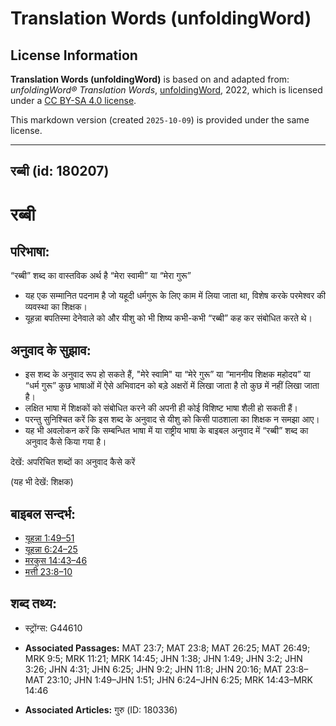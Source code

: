 # Translation Words (unfoldingWord)

## License Information

**Translation Words (unfoldingWord)** is based on and adapted from: _unfoldingWord® Translation Words_, [unfoldingWord](https://unfoldingword.org/utw), 2022, which is licensed under a [CC BY-SA 4.0 license](https://creativecommons.org/licenses/by-sa/4.0/legalcode.en).

This markdown version (created `2025-10-09`) is provided under the same license.



--------------------------------

## रब्बी (id: 180207)

रब्बी
=====

परिभाषा:
--------

“रब्बी” शब्द का वास्तविक अर्थ है “मेरा स्वामी” या “मेरा गुरू”

* यह एक सम्मानित पदनाम है जो यहूदी धर्मगुरू के लिए काम में लिया जाता था, विशेष करके परमेश्वर की व्यवस्था का शिक्षक।
* यूहन्ना बपतिस्मा देनेवाले को और यीशु को भी शिष्य कभी\-कभी “रब्बी” कह कर संबोधित करते थे।

अनुवाद के सुझाव:
----------------

* इस शब्द के अनुवाद रूप हो सकते हैं, "मेरे स्वामि" या “मेरे गुरू” या “माननीय शिक्षक महोदय” या “धर्म गुरू” कुछ भाषाओं में ऐसे अभिवादन को बड़े अक्षरों में लिखा जाता है तो कुछ में नहीं लिखा जाता है।
* लक्षित भाषा में शिक्षकों को संबोधित करने की अपनी ही कोई विशिष्ट भाषा शैली हो सकती हैं।
* परन्तु सुनिश्चित करें कि इस शब्द के अनुवाद से यीशु को किसी पाठशाला का शिक्षक न समझा आए।
* यह भी अवलोकन करें कि सम्बन्धित भाषा में या राष्ट्रीय भाषा के बाइबल अनुवाद में “रब्बी” शब्द का अनुवाद कैसे किया गया है।

देखें: अपरिचित शब्दों का अनुवाद कैसे करें

(यह भी देखें: शिक्षक)

बाइबल सन्दर्भ:
--------------

* [यूहन्ना 1:49–51](https://ref.ly/John1:49-John1:51)
* [यूहन्ना 6:24–25](https://ref.ly/John6:24-John6:25)
* [मरकुस 14:43–46](https://ref.ly/Mark14:43-Mark14:46)
* [मत्ती 23:8–10](https://ref.ly/Matt23:8-Matt23:10)

शब्द तथ्य:
----------

* स्ट्रोंग्स: G44610

* **Associated Passages:** MAT 23:7; MAT 23:8; MAT 26:25; MAT 26:49; MRK 9:5; MRK 11:21; MRK 14:45; JHN 1:38; JHN 1:49; JHN 3:2; JHN 3:26; JHN 4:31; JHN 6:25; JHN 9:2; JHN 11:8; JHN 20:16; MAT 23:8–MAT 23:10; JHN 1:49–JHN 1:51; JHN 6:24–JHN 6:25; MRK 14:43–MRK 14:46
* **Associated Articles:** गुरु (ID: 180336)

